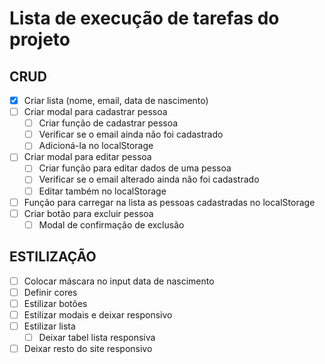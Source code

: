 # Lista de execução de tarefas do projeto

## CRUD
- [x] Criar lista (nome, email, data de nascimento)
- [ ] Criar modal para cadastrar pessoa
    - [ ] Criar função de cadastrar pessoa
    - [ ] Verificar se o email ainda não foi cadastrado
    - [ ] Adicioná-la no localStorage
- [ ] Criar modal para editar pessoa
    - [ ] Criar função para editar dados de uma pessoa
    - [ ] Verificar se o email alterado ainda não foi cadastrado
    - [ ] Editar também no localStorage
- [ ] Função para carregar na lista as pessoas cadastradas no localStorage
- [ ] Criar botão para excluir pessoa
    - [ ] Modal de confirmação de exclusão

## ESTILIZAÇÃO
- [ ] Colocar máscara no input data de nascimento
- [ ] Definir cores
- [ ] Estilizar botões
- [ ] Estilizar modais e deixar responsivo
- [ ] Estilizar lista
    - [ ] Deixar tabel lista responsiva
- [ ] Deixar resto do site responsivo
